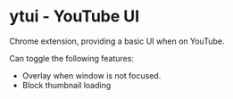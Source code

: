 # ytui - YouTube UI
Chrome extension, providing a basic UI when on YouTube.

Can toggle the following features:
- Overlay when window is not focused.
- Block thumbnail loading

